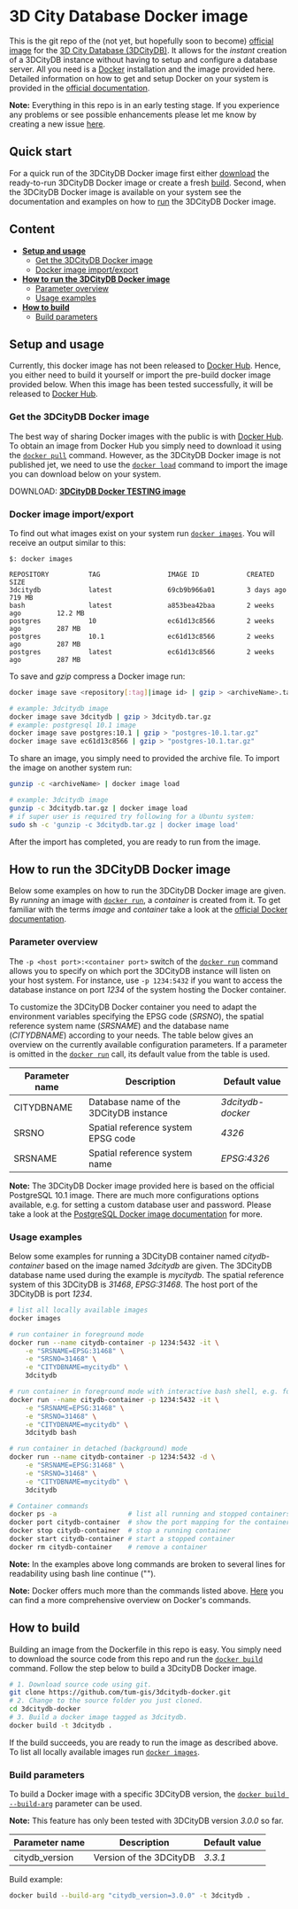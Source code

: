 # 3D City Database Docker image
This is the git repo of the (not yet, but hopefully soon to become) [official image](https://docs.docker.com/docker-hub/official_repos/) for the [3D City Database (3DCityDB)](https://github.com/3dcitydb/3dcitydb).
It allows for the *instant* creation of a 3DCityDB instance without having to setup and configure a database server.
All you need is a [Docker](https://www.docker.com/what-docker) installation and the image provided here.
Detailed information on how to get and setup Docker on your system is provided in the [official documentation](https://docs.docker.com/engine/installation/).

**Note:** Everything in this repo is in an early testing stage. 
If you experience any problems or see possible enhancements please let me know by creating a new issue [here](https://github.com/tum-gis/3dcitydb-docker/issues).

## Quick start
For a quick run of the 3DCityDB Docker image first either [download](#get-docker-image) the ready-to-run 3DCityDB Docker image or create a fresh [build](#how-to-build).
Second, when the 3DCityDB Docker image is available on your system see the documentation and examples on how to [run](#how-to-run-the-3dcitydb-docker-image) the 3DCityDB Docker image.
 
## Content
* **[Setup and usage](#setup-and-usage)**
  * [Get the 3DCityDB Docker image](#get-docker-image)
  * [Docker image import/export](#docker-import-export) 
* **[How to run the 3DCityDB Docker image](#how-to-run-the-3dcitydb-docker-image)**
  * [Parameter overview](#parameter-overview)
  * [Usage examples](#usage-examples)
* **[How to build](#how-to-build)**
  * [Build parameters](#build-parameters)
  
<a name="setup-and-usage"></a>
## Setup and usage
Currently, this docker image has not been released to [Docker Hub](https://hub.docker.com/).
Hence, you either need to build it yourself or import the pre-build docker image provided below.
When this image has been tested successfully, it will be released to [Docker Hub](https://hub.docker.com/).

<a name="get-docker-image"></a>
### Get the 3DCityDB Docker image
The best way of sharing Docker images with the public is with [Docker Hub](https://hub.docker.com/). 
To obtain an image from Docker Hub you simply need to download it using the [`docker pull`](https://docs.docker.com/engine/reference/commandline/pull/#usage) command.
However, as the 3DCityDB Docker image is not published jet, we need to use the 
[`docker load`](https://docs.docker.com/engine/reference/commandline/load/) command to import the image you can download below on your system.

DOWNLOAD: [**3DCityDB Docker TESTING image**](https://www.3dcitydb.org/3dcitydb/fileadmin/public/3dcitydb-docker/3dcitydb.tar.gz)

<a name="docker-import-export"></a>
### Docker image import/export
To find out what images exist on your system run [`docker images`](https://docs.docker.com/engine/reference/commandline/images/). 
You will receive an output similar to this:
```
$: docker images

REPOSITORY          TAG                 IMAGE ID            CREATED             SIZE
3dcitydb            latest              69cb9b966a01        3 days ago          719 MB
bash                latest              a853bea42baa        2 weeks ago         12.2 MB
postgres            10                  ec61d13c8566        2 weeks ago         287 MB
postgres            10.1                ec61d13c8566        2 weeks ago         287 MB
postgres            latest              ec61d13c8566        2 weeks ago         287 MB
```

To save and *gzip* compress a Docker image run:
```bash
docker image save <repository[:tag]|image id> | gzip > <archiveName>.tar.gz

# example: 3dcitydb image
docker image save 3dcitydb | gzip > 3dcitydb.tar.gz
# example: postgresql 10.1 image
docker image save postgres:10.1 | gzip > "postgres-10.1.tar.gz"
docker image save ec61d13c8566 | gzip > "postgres-10.1.tar.gz"
```
To share an image, you simply need to provided the archive file.
To import the image on another system run:
```bash
gunzip -c <archiveName> | docker image load

# example: 3dcitydb image
gunzip -c 3dcitydb.tar.gz | docker image load
# if super user is required try following for a Ubuntu system:
sudo sh -c 'gunzip -c 3dcitydb.tar.gz | docker image load'
```

After the import has completed, you are ready to run from the image.

<a name="how-to-run-the-3dcitydb-docker-image"></a>
## How to run the 3DCityDB Docker image
Below some examples on how to run the 3DCityDB Docker image are given. 
By *running* an image with [`docker run`](https://docs.docker.com/engine/reference/commandline/run/), a *container* is created from it. 
To get familiar with the terms *image* and *container* take a look at the [official Docker documentation](https://docs.docker.com/engine/userguide/storagedriver/imagesandcontainers/).

<a name="parameter-overview"></a>
### Parameter overview
The `-p <host port>:<container port>` switch of the [`docker run`](https://docs.docker.com/engine/reference/commandline/run/)
command allows you to specify on which port the 3DCityDB instance will listen on your host system.
For instance, use `-p 1234:5432` if you want to access the database instance on port *1234* of the system hosting the Docker container.

To customize the 3DCityDB Docker container you need to adapt the environment variables specifying the EPSG code (*SRSNO*), 
the spatial reference system name (*SRSNAME*) and the database name (*CITYDBNAME*) according to your needs.
The table below gives an overview on the currently available configuration parameters. 
If a parameter is omitted in the [`docker run`](https://docs.docker.com/engine/reference/commandline/run/) call, its default value from the table is used.

| Parameter name | Description                            | Default value     |
|----------------|----------------------------------------|-------------------|
| CITYDBNAME     | Database name of the 3DCityDB instance | *3dcitydb-docker* |
| SRSNO          | Spatial reference system EPSG code     | *4326*            |
| SRSNAME        | Spatial reference system name          | *EPSG:4326*       |

**Note:**
The 3DCityDB Docker image provided here is based on the official PostgreSQL 10.1 image. 
There are much more configurations options available, e.g. for setting a custom database user and password. 
Please take a look at the [PostgreSQL Docker image documentation](https://hub.docker.com/_/postgres/) for more.

<a name="usage-examples"></a>
### Usage examples
Below some examples for running a 3DCityDB container named *citydb-container* based on the image named *3dcitydb*  are given.
The 3DCityDB database name used during the example is *mycitydb*. 
The spatial reference system of this 3DCityDB is *31468*, *EPSG:31468*.
The host port of the 3DCityDB is port *1234*.

```bash
# list all locally available images
docker images

# run container in foreground mode
docker run --name citydb-container -p 1234:5432 -it \
    -e "SRSNAME=EPSG:31468" \
    -e "SRSNO=31468" \
    -e "CITYDBNAME=mycitydb" \
    3dcitydb

# run container in foreground mode with interactive bash shell, e.g. for making changes to the container
docker run --name citydb-container -p 1234:5432 -it \
    -e "SRSNAME=EPSG:31468" \
    -e "SRSNO=31468" \
    -e "CITYDBNAME=mycitydb" \
    3dcitydb bash

# run container in detached (background) mode
docker run --name citydb-container -p 1234:5432 -d \
    -e "SRSNAME=EPSG:31468" \
    -e "SRSNO=31468" \
    -e "CITYDBNAME=mycitydb" \
    3dcitydb

# Container commands
docker ps -a                  # list all running and stopped containers
docker port citydb-container  # show the port mapping for the container named citydb-container
docker stop citydb-container  # stop a running container
docker start citydb-container # start a stopped container
docker rm citydb-container    # remove a container
```
**Note:** In the examples above long commands are broken to several lines for readability using bash line continue ("\").
<a name="how-to-build"></a>

**Note:**  Docker offers much more than the commands listed above. 
[Here](https://github.com/wsargent/docker-cheat-sheet) you can find a more comprehensive overview on Docker's commands.
## How to build
Building an image from the Dockerfile in this repo is easy. 
You simply need to download the source code from this repo and run the 
[`docker build`](https://docs.docker.com/engine/reference/commandline/build/) command. 
Follow the step below to build a 3DcityDB Docker image.

```bash
# 1. Download source code using git. 
git clone https://github.com/tum-gis/3dcitydb-docker.git
# 2. Change to the source folder you just cloned.
cd 3dcitydb-docker
# 3. Build a docker image tagged as 3dcitydb.
docker build -t 3dcitydb .
```

If the build succeeds, you are ready to run the image as described above.
To list all locally available images run [`docker images`](https://docs.docker.com/engine/reference/commandline/images/). 

<a name="build-parameters"></a>
### Build parameters
To build a Docker image with a specific 3DCityDB version, 
the [`docker build --build-arg`](https://docs.docker.com/engine/reference/commandline/build/) parameter can be used.

**Note:** This feature has only been tested with 3DCityDB version *3.0.0* so far.

| Parameter name | Description                            | Default value     |
|----------------|----------------------------------------|-------------------|
| citydb_version | Version of the 3DCityDB                | *3.3.1*           |

Build example:
```bash
docker build --build-arg "citydb_version=3.0.0" -t 3dcitydb .
```
